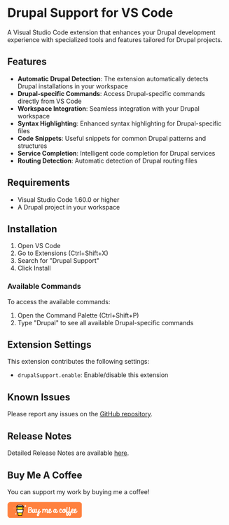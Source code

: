 # Drupal Support for VS Code

A Visual Studio Code extension that enhances your Drupal development experience with specialized tools and features tailored for Drupal projects.

## Features

- **Automatic Drupal Detection**: The extension automatically detects Drupal installations in your workspace
- **Drupal-specific Commands**: Access Drupal-specific commands directly from VS Code
- **Workspace Integration**: Seamless integration with your Drupal workspace
- **Syntax Highlighting**: Enhanced syntax highlighting for Drupal-specific files
- **Code Snippets**: Useful snippets for common Drupal patterns and structures
- **Service Completion**: Intelligent code completion for Drupal services
- **Routing Detection**: Automatic detection of Drupal routing files

## Requirements

- Visual Studio Code 1.60.0 or higher
- A Drupal project in your workspace

## Installation

1. Open VS Code
2. Go to Extensions (Ctrl+Shift+X)
3. Search for "Drupal Support"
4. Click Install

### Available Commands

To access the available commands:
1. Open the Command Palette (Ctrl+Shift+P)
2. Type "Drupal" to see all available Drupal-specific commands

## Extension Settings

This extension contributes the following settings:

* `drupalSupport.enable`: Enable/disable this extension

## Known Issues

Please report any issues on the [GitHub repository](https://github.com/DoanKhanhDev/Drupal-Support/issues).

## Release Notes

Detailed Release Notes are available [here](https://github.com/DoanKhanhDev/Drupal-Support/blob/master/CHANGELOG.md).

## Buy Me A Coffee

You can support my work by buying me a coffee!

[![Buy Me A Coffee](./images/orange_img.webp)](https://buymeacoffee.com/doankhanh.dev)
